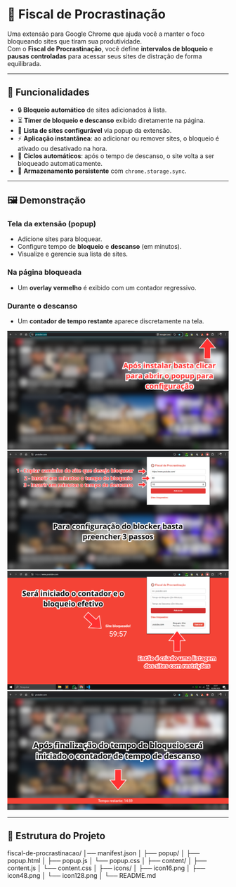 # 🚫 Fiscal de Procrastinação  

Uma extensão para Google Chrome que ajuda você a manter o foco bloqueando sites que tiram sua produtividade.  
Com o **Fiscal de Procrastinação**, você define **intervalos de bloqueio** e **pausas controladas** para acessar seus sites de distração de forma equilibrada.  

---

## 📌 Funcionalidades  

- 🔒 **Bloqueio automático** de sites adicionados à lista.  
- ⏳ **Timer de bloqueio e descanso** exibido diretamente na página.  
- 📝 **Lista de sites configurável** via popup da extensão.  
- ⚡ **Aplicação instantânea**: ao adicionar ou remover sites, o bloqueio é ativado ou desativado na hora.  
- 🔁 **Ciclos automáticos**: após o tempo de descanso, o site volta a ser bloqueado automaticamente.  
- 💾 **Armazenamento persistente** com `chrome.storage.sync`.  

---

## 🖼️ Demonstração  

### Tela da extensão (popup)
- Adicione sites para bloquear.  
- Configure tempo de **bloqueio** e **descanso** (em minutos).  
- Visualize e gerencie sua lista de sites.  

### Na página bloqueada
- Um **overlay vermelho** é exibido com um contador regressivo.  

### Durante o descanso
- Um **contador de tempo restante** aparece discretamente na tela.  


![Popup da Extensão](./screenshots/1.png)
![Popup da Extensão](./screenshots/2.png)
![Popup da Extensão](./screenshots/3.png)
![Popup da Extensão](./screenshots/4.png)


---

## 📂 Estrutura do Projeto  
fiscal-de-procrastinacao/
│── manifest.json
│
├── popup/
│   ├── popup.html
│   ├── popup.js
│   └── popup.css
│
├── content/
│   ├── content.js
│   └── content.css
│
├── icons/
│   ├── icon16.png
│   ├── icon48.png
│   └── icon128.png
│
└── README.md
